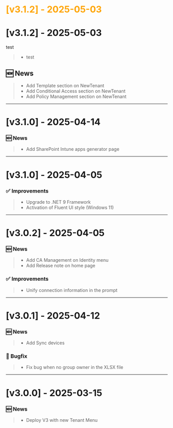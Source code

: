 # <span style="color:orange"> [v3.1.2] - 2025-05-03 </span>

# [v3.1.2] - 2025-05-03
test

> - test




## 🆕 News
> - Add Template section on NewTenant  
> - Add Conditional Access section on NewTenant  
> - Add Policy Management section on NewTenant  

---

# [v3.1.0] - 2025-04-14

### 🆕 News
> - Add SharePoint Intune apps generator page  

---

# [v3.1.0] - 2025-04-05

### ✅ Improvements
> - Upgrade to .NET 9 Framework  
> - Activation of Fluent UI style (Windows 11)  

---

# [v3.0.2] - 2025-04-05

### 🆕 News
> - Add CA Management on Identity menu  
> - Add Release note on home page  

### ✅ Improvements
> - Unify connection information in the prompt  

---

# [v3.0.1] - 2025-04-12

### 🆕 News
> - Add Sync devices  

### 🐛 Bugfix
> - Fix bug when no group owner in the XLSX file  

---

# [v3.0.0] - 2025-03-15

### 🆕 News
> - Deploy V3 with new Tenant Menu  
